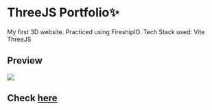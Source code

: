 # ThreeJS Portfolio✨
My first 3D website. Practiced using FireshipIO.
Tech Stack used:
Vite
ThreeJS

## Preview

![](https://github.com/accodes21/threejs/blob/master/ezgif.com-gif-maker.gif)

## Check <a href="https://threejs-tan.vercel.app/">here</a>
